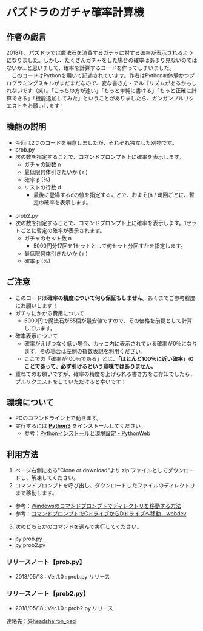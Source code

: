 # パズドラのガチャ確率計算機
## 作者の戯言
<p> 2018年、パズドラでは魔法石を消費するガチャに対する確率が表示されるようになりました。しかし、たくさんガチャをした場合の確率はあまり見ないのではないか...と思いまして、確率を計算するコードを作ってしまいました。<br>　このコードはPythonを用いて記述されています。作者はPython初体験かつプログラミングスキルがまだまだなので、変な書き方・アルゴリズムがあるかもしれないです（笑）。「こっちの方が速い」「もっと単純に書ける」「もっと正確に計算できる」「機能追加してみた」ということがありましたら、ガンガンプルリクエストをお願いします！</p>  


## 機能の説明
* 今回は2つのコードを用意しましたが、それぞれ独立した別物です。
* prob.py
* 次の数を指定することで、コマンドプロンプト上に確率を表示します。
  * ガチャの回数 n
  * 最低限何体引きたいか ( r )
  * 確率 p (%)
  * リストの行数 d
    * 最後に登場するdの値を指定することで、およそ(n / d)回ごとに、暫定の確率を表示します。
<br><br>
* prob2.py
* 次の数を指定することで、コマンドプロンプト上に確率を表示します。1セットごとに暫定の確率が表示されます。
  * ガチャのセット数 n
    * 5000円分17回を1セットとして何セット分回すかを指定します。
  * 最低限何体引きたいか ( r )
  * 確率 p (%)

## ご注意
- このコードは**確率の精度について何ら保証もしません**。あくまでご参考程度にお願いします！
- ガチャにかかる費用について
  - 5000円で魔法石が85個が最安値ですので、その価格を前提として計算しています。
- 確率表示について
  - 確率がえげつなく低い場合、カッコ内に表示されている確率が0％になります。その場合は左側の指数表記を利用ください。
  - ここでの「確率が100％である」とは、**「ほとんど100％に近い確率」のことであって、必ず引けるという意味ではありません。**
- 重ねてのお願いですが、確率の精度を上げられる書き方をご存知でしたら、プルリクエストをしていただけると幸いです！

## 環境について
- PCのコマンドライン上で動きます。
- 実行するには [**Python3**](https://www.python.org/) をインストールしてください。
  - 参考：[Pythonインストールと環境設定 - PythonWeb](https://www.pythonweb.jp/tutorial/install/)

## 利用方法
1. ページ右側にある"Clone or download"より zip ファイルとしてダウンロードし、解凍してください。
2. コマンドプロンプトを呼び出し、ダウンロードしたファイルのディレクトリまで移動します。
  - 参考：[Windowsのコマンドプロンプトでディレクトリを移動する方法](https://tonari-it.com/windows-cmd-cd/)
  - 参考：[コマンドプロンプトでCドライブからDドライブへ移動 – webdev](http://webdev.jp.net/cmd-cd-drive/)
3. 次のどちらかのコマンドを選んで実行してください。
 - py prob.py
 - py prob2.py

### リリースノート【prob.py】
- 2018/05/18 : Ver.1.0 : prob.py リリース

### リリースノート【prob2.py】
- 2018/05/18 : Ver.1.0 : prob2.py リリース

連絡先：[@headshairon_pad](https://twitter.com/headshairon_pad)
